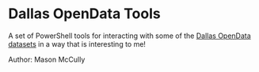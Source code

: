 # Dallas OpenData Tools
A set of PowerShell tools for interacting with some of the [Dallas OpenData datasets](https://www.dallasopendata.com/browse?limitTo=datasets&provenance=official) in a way that is interesting to me! 

Author: Mason McCully